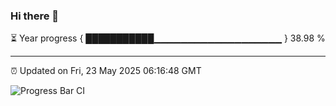 ### Hi there 👋

⏳ Year progress { ███████████▁▁▁▁▁▁▁▁▁▁▁▁▁▁▁▁▁▁▁ } 38.98 %

---

⏰ Updated on Fri, 23 May 2025 06:16:48 GMT

![Progress Bar CI](https://github.com/Shyam-Makwana/GitHub-Actions-Demo/workflows/Progress%20Bar%20CI/badge.svg)
